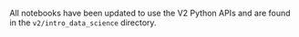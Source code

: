 All notebooks have been updated to use the V2 Python APIs and are found in the `v2/intro_data_science` directory.